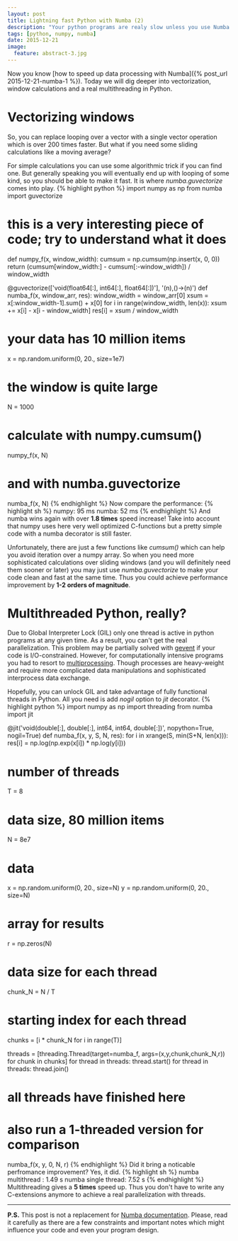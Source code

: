 ```yaml
---
layout: post
title: Lightning fast Python with Numba (2)
description: "Your python programs are realy slow unless you use Numba. Part 2."
tags: [python, numpy, numba]
date: 2015-12-21
image:
  feature: abstract-3.jpg
---
```


Now you know [how to speed up data processing with Numba]({% post_url 2015-12-21-numba-1 %}).
Today we will dig deeper into vectorization, window calculations and a real multithreading in Python.

# Vectorizing windows
So, you can replace looping over a vector with a single vector operation which is over 200 times faster. 
But what if you need some sliding calculations like a moving average?

For simple calculations you can use some algorithmic trick if you can find one. 
But generally speaking you will eventually end up with looping of some kind, so you should be able to make it fast.
It is where *numba.guvectorize* comes into play.
{% highlight python %}
import numpy as np
from numba import guvectorize

# this is a very interesting piece of code; try to understand what it does
def numpy_f(x, window_width):
  cumsum = np.cumsum(np.insert(x, 0, 0)) 
  return (cumsum[window_width:] - cumsum[:-window_width]) / window_width


@guvectorize(['void(float64[:], int64[:], float64[:])'], '(n),()->(n)')
def numba_f(x, window_arr, res):
    window_width = window_arr[0]
    xsum = x[:window_width-1].sum() + x[0]
    for i in range(window_width, len(x)):
        xsum += x[i] - x[i - window_width]
        res[i] = xsum / window_width


# your data has 10 million items
x = np.random.uniform(0, 20., size=1e7)
# the window is quite large
N = 1000

# calculate with numpy.cumsum()
numpy_f(x, N)
# and with numba.guvectorize
numba_f(x, N)
{% endhighlight %}
Now compare the performance:
{% highlight sh %}
numpy: 95 ms
numba: 52 ms
{% endhighlight %}
And numba wins again with over **1.8 times** speed increase!
Take into account that numpy uses here very well optimized C-functions but a pretty simple code with a numba decorator is still faster.

Unfortunately, there are just a few functions like *cumsum()* which can help you avoid iteration over a numpy array. 
So when you need more sophisticated calculations over sliding windows (and you will definitely need them sooner or later) 
you may just use *numba.guvectorize* to make your code clean and fast at the same time. 
Thus you could achieve performance improvement by **1-2 orders of magnitude**.


# Multithreaded Python, really?
Due to Global Interpreter Lock (GIL) only one thread is active in python programs at any given time. As a result, you can't get the real parallelization. 
This problem may be partially solved with [gevent](http://www.gevent.org) if your code is I/O-constrained.
However, for computationally intensive programs you had to resort to [multiprocessing](https://docs.python.org/2/library/multiprocessing.html).
Though processes are heavy-weight and require more complicated data manipulations and sophisticated interprocess data exchange.

Hopefully, you can unlock GIL and take advantage of fully functional threads in Python. All you need is add *nogil* option to *jit* decorator.
{% highlight python %}
import numpy as np
import threading
from numba import jit


@jit('void(double[:], double[:], int64, int64, double[:])', nopython=True, nogil=True)
def numba_f(x, y, S, N, res):
    for i in xrange(S, min(S+N, len(x))):
        res[i] = np.log(np.exp(x[i]) * np.log(y[i]))


# number of threads
T = 8
# data size, 80 million items
N = 8e7
# data
x = np.random.uniform(0, 20., size=N)
y = np.random.uniform(0, 20., size=N)
# array for results
r = np.zeros(N)

# data size for each thread
chunk_N = N / T
# starting index for each thread
chunks = [i * chunk_N for i in range(T)]

threads = [threading.Thread(target=numba_f, args=(x,y,chunk,chunk_N,r)) for chunk in chunks]
for thread in threads:
  thread.start()
for thread in threads:
  thread.join()
# all threads have finished here

# also run a 1-threaded version for comparison
numba_f(x, y, 0, N, r)
{% endhighlight %}
Did it bring a noticable perfromance improvement? Yes, it did.
{% highlight sh %}
numba multithread  : 1.49 s
numba single thread: 7.52 s
{% endhighlight %}
Multithreading gives a **5 times** speed up. Thus you don't have to write any C-extensions anymore to achieve a real parallelization with threads.

----
**P.S.** This post is not a replacement for [Numba documentation](http://numba.pydata.org/numba-doc/). 
Please, read it carefully as there are a few constraints and important notes 
which might influence your code and even your program design.
